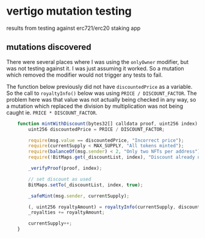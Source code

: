 # vertigo mutation testing

results from testing against erc721/erc20 staking app

## mutations discovered

There were several places where I was using the `onlyOwner` modifier, but was not testing against it. I was just assuming it worked. So a mutation which removed the modifier would not trigger any tests to fail.

The function below previously did not have `discountedPrice` as a variable. So the call to `royaltyInfo()` below was using `PRICE / DISCOUNT_FACTOR`. The problem here was that value was not actually being checked in any way, so a mutation which replaced the division by multiplication was not being caught ie. `PRICE * DISCOUNT_FACTOR`.

```js
    function mintWithDiscount(bytes32[] calldata proof, uint256 index) external payable {
        uint256 discountedPrice = PRICE / DISCOUNT_FACTOR;

        require(msg.value == discountedPrice, "Incorrect price");
        require(currentSupply < MAX_SUPPLY, "All tokens minted");
        require(balanceOf(msg.sender) < 2, "Only two NFTs per address");
        require(!BitMaps.get(_discountList, index), "Discount already used");

        _verifyProof(proof, index);

        // set discount as used
        BitMaps.setTo(_discountList, index, true);

        _safeMint(msg.sender, currentSupply);

        (, uint256 royaltyAmount) = royaltyInfo(currentSupply, discountedPrice);
        _royalties += royaltyAmount;

        currentSupply++;
    }
```
